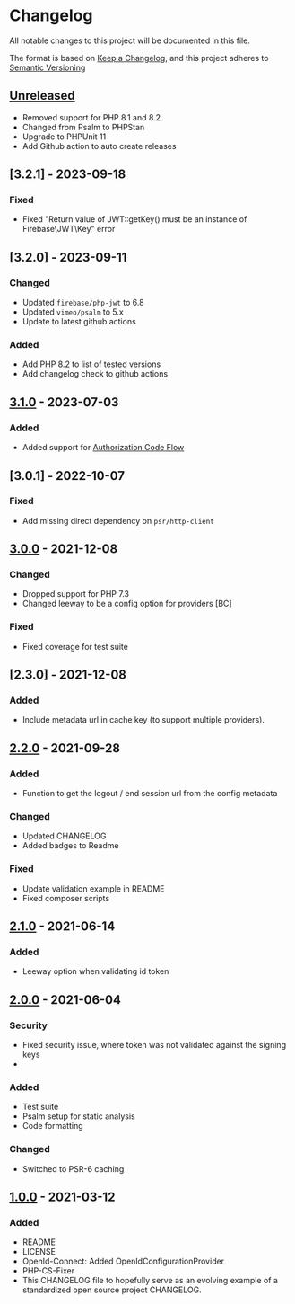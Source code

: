 # Changelog

All notable changes to this project will be documented in this file.

The format is based on [Keep a Changelog](https://keepachangelog.com/en/1.0.0/),
and this project adheres to [Semantic Versioning](https://semver.org/spec/v2.0.0.html)

## [Unreleased]
 - Removed support for PHP 8.1 and 8.2
 - Changed from Psalm to PHPStan
 - Upgrade to PHPUnit 11
 - Add Github action to auto create releases

## [3.2.1] - 2023-09-18
### Fixed
 - Fixed "Return value of JWT::getKey() must be an instance of Firebase\JWT\Key" error

## [3.2.0] - 2023-09-11
### Changed
 - Updated `firebase/php-jwt` to 6.8
 - Updated `vimeo/psalm` to 5.x
 - Update to latest github actions

### Added
 - Add PHP 8.2 to list of tested versions
 - Add changelog check to github actions

## [3.1.0] - 2023-07-03
### Added
- Added support for [Authorization Code
  Flow](https://auth0.com/docs/get-started/authentication-and-authorization-flow/authorization-code-flow)

## [3.0.1] - 2022-10-07
### Fixed
- Add missing direct dependency on `psr/http-client`

## [3.0.0] - 2021-12-08
### Changed
- Dropped support for PHP 7.3
- Changed leeway to be a config option for providers [BC]

### Fixed
- Fixed coverage for test suite

## [2.3.0] - 2021-12-08
### Added
- Include metadata url in cache key (to support multiple providers).

## [2.2.0] - 2021-09-28
### Added
- Function to get the logout / end session url from the config metadata

### Changed
- Updated CHANGELOG
- Added badges to Readme

### Fixed
- Update validation example in README
- Fixed composer scripts

## [2.1.0] - 2021-06-14
### Added
- Leeway option when validating id token

## [2.0.0] - 2021-06-04
### Security
- Fixed security issue, where token was not validated against the signing keys
-
### Added
- Test suite
- Psalm setup for static analysis
- Code formatting

### Changed
- Switched to PSR-6 caching

## [1.0.0] - 2021-03-12
### Added
- README
- LICENSE
- OpenId-Connect: Added OpenIdConfigurationProvider
- PHP-CS-Fixer
- This CHANGELOG file to hopefully serve as an evolving example of a
  standardized open source project CHANGELOG.

[unreleased]: https://github.com/itk-dev/openid-connect/compare/3.2.0...HEAD
[3.1.0]: https://github.com/itk-dev/openid-connect/compare/3.1.0...3.2.0
[3.0.0]: https://github.com/itk-dev/openid-connect/compare/3.0.0...3.1.0
[2.2.0]: https://github.com/itk-dev/openid-connect/compare/2.2.0...2.3.0
[2.1.0]: https://github.com/itk-dev/openid-connect/compare/2.1.0...2.2.0
[2.1.0]: https://github.com/itk-dev/openid-connect/compare/2.0.0...2.1.0
[2.0.0]: https://github.com/itk-dev/openid-connect/compare/1.0.0...2.0.0
[1.0.0]: https://github.com/itk-dev/openid-connect/releases/tag/1.0.0
